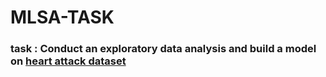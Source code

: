 # MLSA-TASK
### task : Conduct an exploratory data analysis and build a model on [heart attack dataset](https://www.kaggle.com/datasets/rashikrahmanpritom/heart-attack-analysis-prediction-dataset)
